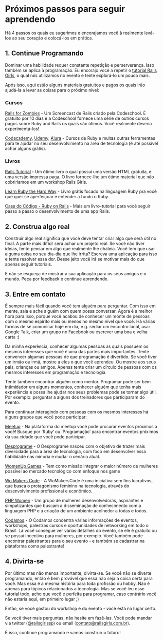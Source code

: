 # Próximos passos para seguir aprendendo

Há 4 passos os quais eu sugerimos e encorajamos você à realmente levá-los ao seu coração e colocá-los em prática.

## 1. Continue Programando

Dominar uma habilidade requer constante repetição e perserverança. Isso também se aplica à programação. Eu encorajo você a repetir o [tutorial Rails Girls](https://docs.google.com/presentation/d/e/2PACX-1vRNt4Z6efBTfqcEQILrZ0lQDytEVXmUrLBRqm-RaKyi1cpOn2x7arb6NSgTk9_IhWGi4GC4ysd-Ne2f/pub?start=false&loop=false&delayms=3000&slide=id.g170314a9b0_0_25), o qual nós utilizamos no evento e tente explorá-lo um pouco mais.

Após isso, aqui estão alguns materiais gratuitos e pagos os quais irão ajudá-la a levar as coisas para o próximo nível:

### Cursos
[Rails for Zombies](https://www.pluralsight.com/courses/code-school-rails-for-zombies) - Um Screencast de Rails criado pela Codeschool. É gratuito por 10 dias e a Codeschool fornece uma série de outros cursos pagos sobre Ruby and Rails os quais são ótimos. Você realmente deveria experimentá-los!

[Codecademy](https://www.pluralsight.com/search?q=ruby), [Udemy](https://www.udemy.com/courses/search/?q=ruby%20on%20rails&src=sac&kw=ruby), [Alura](https://www.alura.com.br/busca?query=Ruby+on+rails) - Cursos de Ruby e muitas outras ferramentas para te ajudar no seu desenvolvimento na área de tecnologia (é até possível achar alguns grátis).

### Livros

[Rails Tutorial](https://www.railstutorial.org/book) - Um ótimo livro o qual possui uma versão HTML gratuita, e uma versão impressa paga. O livro fornece-lhe um ótimo material que não cobririamos em um workshop Rails Girls.

[Learn Ruby the Hard Way](https://learnrubythehardway.org/book/) - Livro grátis focado na linguagem Ruby pra você que quer se aperfeiçoar e entender a fundo o Ruby.

[Casa do Código - Ruby on Rails](https://www.casadocodigo.com.br/products/livro-ruby-on-rails) - Mais um livro-tutorial para você seguir passo a passo o desenvolvimento de uma app Rails.

## 2. Construa algo real

Construir algo real significa que você deve tentar criar algo que será útil no final. A parte mais difícil será achar um projeto real. Se você não tiver ideias, tente pensar em algo que realmente lhe chateia. Você tem que usar alguma coisa no seu dia-dia que lhe irrita? Escreva uma aplicação para isso e tente resolver essa dor. Desse jeito você irá se motivar mais do que apenas seguir tutoriais.

E não se esqueça de mostrar a sua aplicação para os seus amigos e o mundo. Peça por feedback e continue aprendendo.

## 3. Entre em contato

É sempre mais fácil quando você tem alguém para perguntar. Com isso em mente, saia e ache alguém com quem possa conversar. Agora é a melhor hora para isso, porque você acabou de conhecer um monte de pessoas com o mesmo espírito mais ou menos no mesmo nível que você. Há várias formas de se comunicar hoje em dia, e.g. sediar um encontro local, usar Google Talk, criar um grupo no Facebook ou escrever uma boa e velha carta :)

Da minha experência, conhecer algumas pessoas as quais possuem os mesmos interesses que você é uma das partes mais importantes. Tente convencer algumas pessoas de que programação é divertido. Se você tiver um irmão ou irmã, mostre a eles o que você aprendeu. Ou mostre aos seus pais, crianças ou amigos. Apenas tente criar um círculo de pessoas com os mesmos interesses em programação e tecnologia.

Tente também encontrar alguém como mentor. Programar pode ser bem intimidador em alguns momentos, conhecer alguém que tenha mais experiência e possa lhe ajudar nos seus problemas pode se tornar algo útil. Por exemplo: perguntar a alguns dos treinadores que participaram do evento.

Para continuar interagindo com pessoas com os mesmos interesses há alguns grupos que você pode participar:

[Meetup](https://www.meetup.com/) -  Na plataforma do meetup você pode procurar eventos próximos a você! Busque por ‘Ruby’ ou ‘Programação’ para encontrar eventos próximos da sua cidade que você pode participar.

[Desprograme](http://desprograme.com.br/pt/) - O Desprograme nasceu com o objetivo de trazer mais diversidade para a área de tecnologia, com foco em desenvolver essa habilidade nas minoria e mudar o cenário atual.

[WomenUp Games](http://desprograme.com.br/pt/portfolio-item/women-up-games/) - Tem como missão integrar o maior número de mulheres possível ao mercado tecnológico com enfoque nos game

[Wo Makers Code](http://womakerscode.org/) - A WoMakersCode é uma iniciativa sem fins lucrativos, que busca o protagonismo feminino na tecnologia, através do desenvolvimento profissional e econômico.

[PHP Women](http://phpwomen.org.br/) - Um grupo de mulheres desenvolvedoras, aspirantes e simpatizantes que buscam a disseminação de conhecimento com a linguagem PHP e a criação de um ambiente acolhedor a todas e todos.

[Codamos](https://www.codamos.club/eventos) - O Codamos concentra várias informações de eventos, workshops, palestras cursos e oportunidades de networking em todo o Brasil. Lá você consegue ver várias detalhes do evento, se ele é gratuito ou se possui incentivo para mulheres, por exemplo. Você também pode encontrar palestrantes para o seu evento - e também se cadastrar na plataforma como palestrante!

## 4. Divirta-se

Por último mas não menos importante, divirta-se. Se você não se diverte programando, então é bem provável que essa não seja a coisa certa para você. Mas essa é a mesma história para toda profissão ou hobby. Não é apenas para tópicos relacionados a tecnologia. Mas se você leu esse tutorial todo, acho que você é perfeita para programar, caso contrário você não estaria aqui, em primeiro lugar ;)

Então, se você gostou do workshop e do evento - você está no lugar certo.

Se você tiver mais perguntas, não hesite em fazê-las. Você pode mandar via twitter ([@railsgirlssp](https://twitter.com/railsgirlssp)) ou email (contato@railsgirls.com.br).

É isso, continue programando e vamos construir o futuro!
